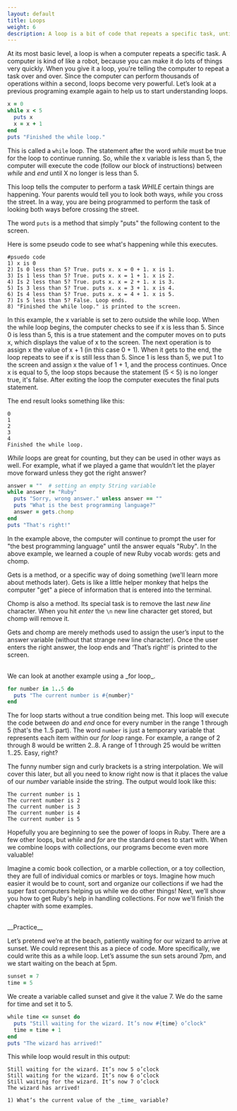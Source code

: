 ```yaml
---
layout: default
title: Loops
weight: 6
description: A loop is a bit of code that repeats a specific task, until we tell it to stop. This chapter explains the basic loop used in programming.
---
```


At its most basic level, a loop is when a computer repeats a specific task. A computer is kind of like a robot, because you can make it do lots of things very quickly. When you give it a loop, you're telling the computer to repeat a task over and over. Since the computer can perform thousands of operations within a second, loops become very powerful. Let’s look at a previous programing example again to help us to start understanding loops.

```ruby
x = 0
while x < 5
  puts x
  x = x + 1
end
puts "Finished the while loop."
```

This is called a `while` loop. The statement after the word _while_ must be true for the loop to continue running. So, while the x variable is less than 5, the computer will execute the code (follow our block of instructions) between _while_ and _end_ until X no longer is less than 5.

This loop tells the computer to perform a task _WHILE_ certain things are happening. Your parents would tell you to look both ways, _while_ you cross the street. In a way, you are being programmed to perform the task of looking both ways before crossing the street.

The word `puts` is a method that simply "puts" the following content to the screen.

Here is some pseudo code to see what's happening while this executes.

```
#psuedo code
1) x is 0
2) Is 0 less than 5? True. puts x. x = 0 + 1. x is 1.
3) Is 1 less than 5? True. puts x. x = 1 + 1. x is 2.
4) Is 2 less than 5? True. puts x. x = 2 + 1. x is 3.
5) Is 3 less than 5? True. puts x. x = 3 + 1. x is 4.
6) Is 4 less than 5? True. puts x. x = 4 + 1. x is 5.
7) Is 5 less than 5? False. Loop ends.
8) "Finished the while loop." is printed to the screen.
```

In this example, the x variable is set to zero outside the while loop. When the while loop begins, the computer checks to see if x is less than 5. Since 0 is less than 5, this is a true statement and the computer moves on to puts x, which displays the value of x to the screen. The next operation is to assign x the value of x + 1 (in this case 0 + 1). When it gets to the end, the loop repeats to see if x is still less than 5. Since 1 is less than 5, we put 1 to the screen and assign x the value of 1 + 1, and the process continues. Once x is equal to 5, the loop stops because the statement (5 < 5) is no longer true, it's false. After exiting the loop the computer executes the final puts statement.

The end result looks something like this:

```
0
1
2
3
4
Finished the while loop.
```

_While_ loops are great for counting, but they can be used in other ways as well. For example, what if we played a game that wouldn’t let the player move forward unless they got the right answer?

```ruby
answer = ""  # setting an empty String variable
while answer != "Ruby"
  puts "Sorry, wrong answer." unless answer == ""
  puts "What is the best programming language?"
  answer = gets.chomp
end
puts "That's right!"
```

In the example above, the computer will continue to prompt the user for "the best programming language" until the answer equals "Ruby". In the above example, we learned a couple of new Ruby vocab words: gets and chomp.

Gets is a method, or a specific way of doing something (we'll learn more about methods later). Gets is like a little helper monkey that helps the computer "get" a piece of information that is entered into the terminal.

Chomp is also a method. Its special task is to remove the last _new line_ character. When you hit _enter_ the `\n` new line character get stored, but chomp will remove it.

Gets and chomp are merely methods used to assign the user’s input to the answer variable (without that strange new line character). Once the user enters the right answer, the loop ends and ‘That’s right!’ is printed to the screen.

<br />
We can look at another example using a _for loop_.

```ruby
for number in 1..5 do
  puts "The current number is #{number}"
end
```

The for loop starts without a true condition being met. This loop will execute the code between _do_ and _end_ once for every number in the range 1 through 5 (that's the 1..5 part). The word `number` is just a temporary variable that represents each item within our _for loop_ range. For example, a range of 2 through 8 would be written 2..8. A range of 1 through 25 would be written 1..25. Easy, right?

The funny number sign and curly brackets is a string interpolation. We will cover this later, but all you need to know right now is that it places the value of our _number_ variable inside the string. The output would look like this:

```
The current number is 1
The current number is 2
The current number is 3
The current number is 4
The current number is 5
```

Hopefully you are beginning to see the power of loops in Ruby. There are a few other loops, but _while_ and _for_ are the standard ones to start with. When we combine loops with collections, our programs become even more valuable!

Imagine a comic book collection, or a marble collection, or a toy collection, they are full of individual comics or marbles or toys. Imagine how much easier it would be to count, sort and organize our collections if we had the super fast computers helping us while we do other things! Next, we’ll show you how to get Ruby's help in handling collections. For now we'll finish the chapter with some examples.

<br />
__Practice__

Let’s pretend we’re at the beach, patiently waiting for our wizard to arrive at sunset. We could represent this as a piece of code. More specifically, we could write this as a while loop. Let’s assume the sun sets around 7pm, and we start waiting on the beach at 5pm.

```ruby
sunset = 7
time = 5
```

We create a variable called sunset and give it the value 7. We do the same for time and set it to 5.

```ruby
while time <= sunset do
  puts "Still waiting for the wizard. It’s now #{time} o’clock"
  time = time + 1
end
puts "The wizard has arrived!"
```

This while loop would result in this output:

```
Still waiting for the wizard. It’s now 5 o’clock
Still waiting for the wizard. It’s now 6 o’clock
Still waiting for the wizard. It’s now 7 o’clock
The wizard has arrived!
```

```
1) What’s the current value of the _time_ variable?
```
